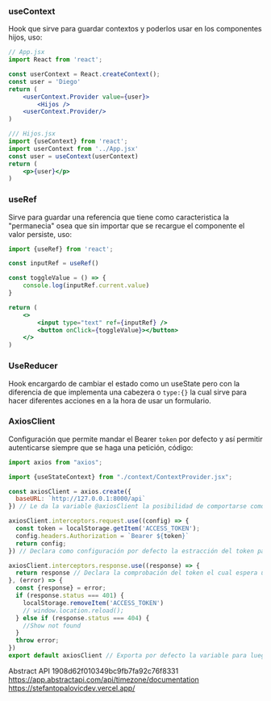 ### useContext
Hook que sirve para guardar contextos y poderlos usar en los componentes hijos, uso:
```jsx
// App.jsx
import React from 'react';

const userContext = React.createContext();
const user = 'Diego'
return (
	<userContext.Provider value={user}>
		<Hijos />
	<userContext.Provider/>
)
```
```jsx
/// Hijos.jsx
import {useContext} from 'react';
import userContext from '../App.jsx'
const user = useContext(userContext)
return (
	<p>{user}</p>
)
```

### useRef
Sirve para guardar una referencia que tiene como caracteristica la "permanecia" osea que sin importar que se recargue el componente el valor persiste, uso:
```jsx
import {useRef} from 'react';

const inputRef = useRef()

const toggleValue = () => {
	console.log(inputRef.current.value)
}

return (
	<>
		<input type="text" ref={inputRef} />
		<button onClick={toggleValue}></button>
	</>
)
```

### UseReducer
Hook encargardo de cambiar el estado como un useState pero con la diferencia de que implementa una cabezera o  `type:{}` la cual sirve para hacer diferentes acciones en a la hora de usar un formulario.

### AxiosClient
Configuración que permite mandar el Bearer `token` por defecto y así permitir autenticarse siempre que se haga una petición, código:
```javascript
import axios from "axios";

import {useStateContext} from "./context/ContextProvider.jsx";

const axiosClient = axios.create({
  baseURL: `http://127.0.0.1:8000/api`
}) // Le da la variable @axiosClient la posibilidad de comportarse como axios con todas sus instancias 

axiosClient.interceptors.request.use((config) => {
  const token = localStorage.getItem('ACCESS_TOKEN');
  config.headers.Authorization = `Bearer ${token}`
  return config;
}) // Declara como configuración por defecto la estracción del token para luego ser mandado como cabecera en cualquier petición

axiosClient.interceptors.response.use((response) => {
  return response // Declara la comprobación del token el cual espera una respuesta si en el caso el token no sea el correcto remueve el supuesto token del localStorage para que cierre sesión automaticamente
}, (error) => {
  const {response} = error;
  if (response.status === 401) {
    localStorage.removeItem('ACCESS_TOKEN')
    // window.location.reload();
  } else if (response.status === 404) {
    //Show not found
  }
  throw error;
})
export default axiosClient // Exporta por defecto la variable para luego ser utilizada en cualquier component
```

Abstract API
1908d62f010349bc9fb7fa92c76f8331
https://app.abstractapi.com/api/timezone/documentation
https://stefantopalovicdev.vercel.app/